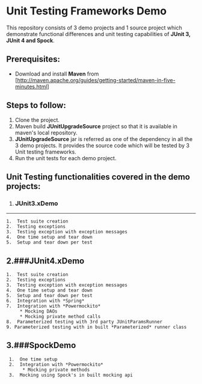 Unit Testing Frameworks Demo
=========================

This repository consists of 3 demo projects and 1 source project which demonstrate functional differences and unit testing capabilities of **JUnit 3, JUnit 4 and Spock**.

Prerequisites:
-------------------

* Download and install **Maven** from [http://maven.apache.org/guides/getting-started/maven-in-five-minutes.html]

Steps to follow:
---------------------
1. Clone the project.
2. Maven build **JUnitUpgradeSource** project so that it is available in maven's local repository.
3. **JUnitUpgradeSource** jar is referred as one of the dependency in all the 3 demo projects. It provides the source code which will be tested by 3 Unit testing frameworks.
4. Run the unit tests for each demo project.

Unit Testing functionalities covered in the demo projects:
-----------------------------------------------------------------------------

1. ### JUnit3.xDemo
-----------------------------
    1.  Test suite creation
    2.  Testing exceptions
    3.  Testing exception with exception messages
    4.  One time setup and tear down
    5.  Setup and tear down per test

2.###JUnit4.xDemo
---------------------------
    1.  Test suite creation
    2.  Testing exceptions
    3.  Testing exception with exception messages
    4.  One time setup and tear down
    5.  Setup and tear down per test
    6.  Integration with *Spring*
    7.  Integration with *Powermockito*
         * Mocking DAOs
         * Mocking private method calls
    8.  Parameterized testing with 3rd party JUnitParamsRunner
    9. Parameterized testing with in built *Parameterized* runner class

3.###SpockDemo
-------------------------
     1.  One time setup
     2.  Integration with *Powermockito*
          * Mocking private methods
     3.  Mocking using Spock's in built mocking api 

